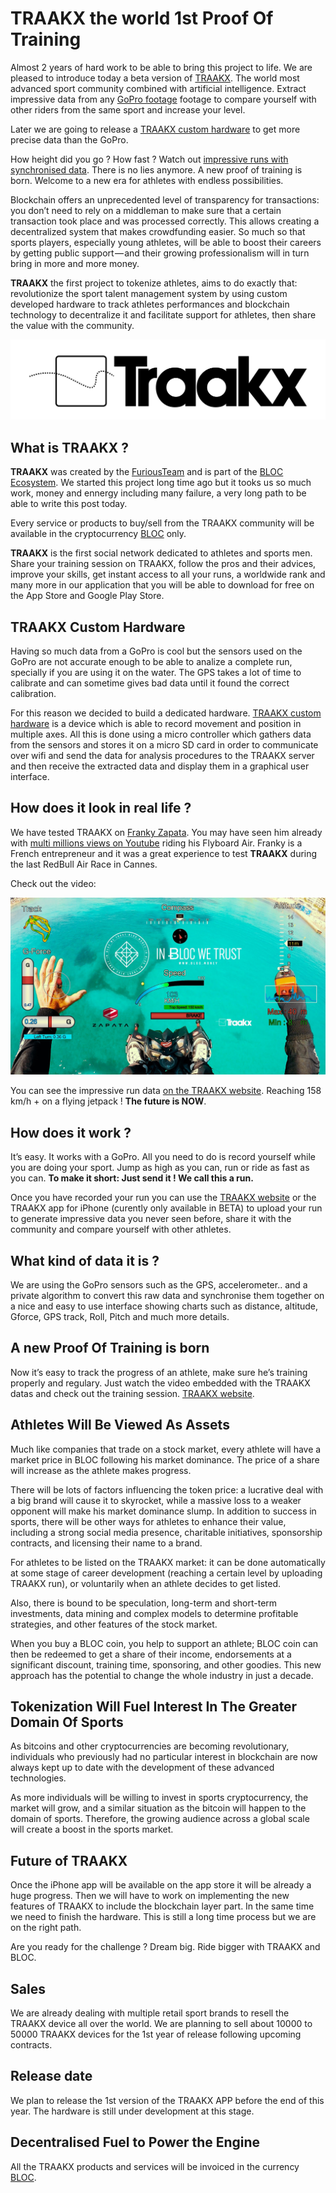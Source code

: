 
# **TRAAKX the world 1st Proof Of Training**

Almost 2 years of hard work to be able to bring this project to life. We are pleased to introduce today a beta version of [TRAAKX](http://traakx.com/traakx/). The world most advanced sport community combined with artificial intelligence. Extract impressive data from any [GoPro footage](https://gopro.com) footage to compare yourself with other riders from the same sport and increase your level.

Later we are going to release a [TRAAKX custom hardware](TRAAKX-hardware.md) to get more precise data than the GoPro.

How height did you go ? How fast ? Watch out [impressive runs with synchronised data](http://traakx.com/traakx/run/details?id=237). There is no lies anymore. A new proof of training is born. Welcome to a new era for athletes with endless possibilities.

Blockchain offers an unprecedented level of transparency for transactions: you don’t need to rely on a middleman to make sure that a certain transaction took place and was processed correctly. This allows creating a decentralized system that makes crowdfunding easier. So much so that sports players, especially young athletes, will be able to boost their careers by getting public support — and their growing professionalism will in turn bring in more and more money.

**TRAAKX** the first project to tokenize athletes, aims to do exactly that: revolutionize the sport talent management system by using custom developed hardware to track athletes performances and blockchain technology to decentralize it and facilitate support for athletes, then share the value with the community.

![TRAAKX LOGO](images/traakx/TRAAKX_BLACK.png)

## **What is TRAAKX ?**

**TRAAKX** was created by the [FuriousTeam](https://furiousteam.com) and is part of the [BLOC Ecosystem](Ecosystem.md). We started this project long time ago but it tooks us so much work, money and ennergy including many failure, a very long path to be able to write this post today.

Every service or products to buy/sell from the TRAAKX community will be available in the cryptocurrency [BLOC](https://bloc.money) only.

**TRAAKX** is the first social network dedicated to athletes and sports men. Share your training session on TRAAKX, follow the pros and their advices, improve your skills, get instant access to all your runs, a worldwide rank and many more in our application that you will be able to download for free on the App Store and Google Play Store.

## **TRAAKX Custom Hardware**

Having so much data from a GoPro is cool but the sensors used on the GoPro are not accurate enough to be able to analize a complete run, specially if you are using it on the water. The GPS takes a lot of time to calibrate and can sometime gives bad data until it found the correct calibration.

For this reason we decided to build a dedicated hardware. [TRAAKX custom hardware](TRAAKX-hardware.md) is a device which is able to record movement and position in multiple axes. All this is done using a micro controller which gathers data from the sensors and stores it on a micro SD card in order to communicate over wifi and send the data for analysis procedures to the TRAAKX server and then receive the extracted data and display them in a graphical user interface.

## **How does it look in real life ?**

We have tested TRAAKX on [Franky Zapata](TRAAKX-hardware.md). You may have seen him already with [multi millions views on Youtube](https://www.youtube.com/watch?v=-kB-BGMXxZc) riding his Flyboard Air. Franky is a French entrepreneur and it was a great experience to test **TRAAKX** during the last RedBull Air Race in Cannes.

Check out the video:

[![TRAAKX Franky Zapata Flyboard Air](images/traakx/FRANKY_TRAAKX.jpg)](https://www.youtube.com/watch?v=RU-ehS4NNEk)

You can see the impressive run data [on the TRAAKX website](http://traakx.com/traakx/run/details?id=237). Reaching 158 km/h + on a flying jetpack ! **The future is NOW**.

## **How does it work ?**

It’s easy. It works with a GoPro. All you need to do is record yourself while you are doing your sport. Jump as high as you can, run or ride as fast as you can.
**To make it short: Just send it ! We call this a run.**

Once you have recorded your run you can use the [TRAAKX website](http://traakx.com/traakx/) or the TRAAKX app for iPhone (curently only available in BETA) to upload your run to generate impressive data you never seen before, share it with the community and compare yourself with other athletes.

## **What kind of data it is ?**

We are using the GoPro sensors such as the GPS, accelerometer.. and a private algorithm to convert this raw data and synchronise them together on a nice and easy to use interface showing charts such as distance, altitude, Gforce, GPS track, Roll, Pitch and much more details.

## **A new Proof Of Training is born**

Now it’s easy to track the progress of an athlete, make sure he’s training properly and regulary. Just watch the video embedded with the TRAAKX datas and check out the training session. [TRAAKX website](http://traakx.com/traakx/).

## **Athletes Will Be Viewed As Assets**

Much like companies that trade on a stock market, every athlete will have a market price in BLOC following his market dominance. The price of a share will increase as the athlete makes progress.

There will be lots of factors influencing the token price: a lucrative deal with a big brand will cause it to skyrocket, while a massive loss to a weaker opponent will make his market dominance slump. In addition to success in sports, there will be other ways for athletes to enhance their value, including a strong social media presence, charitable initiatives, sponsorship contracts, and licensing their name to a brand.

For athletes to be listed on the TRAAKX market: it can be done automatically at some stage of career development (reaching a certain level by uploading TRAAKX run), or voluntarily when an athlete decides to get listed.

Also, there is bound to be speculation, long-term and short-term investments, data mining and complex models to determine profitable strategies, and other features of the stock market.

When you buy a BLOC coin, you help to support an athlete; BLOC coin can then be redeemed to get a share of their income, endorsements at a significant discount, training time, sponsoring, and other goodies. This new approach has the potential to change the whole industry in just a decade.

## **Tokenization Will Fuel Interest In The Greater Domain Of Sports**

As bitcoins and other cryptocurrencies are becoming revolutionary, individuals who previously had no particular interest in blockchain are now always kept up to date with the development of these advanced technologies.

As more individuals will be willing to invest in sports cryptocurrency, the market will grow, and a similar situation as the bitcoin will happen to the domain of sports. Therefore, the growing audience across a global scale will create a boost in the sports market.

## **Future of TRAAKX**

Once the iPhone app will be available on the app store it will be already a huge progress. Then we will have to work on implementing the new features of TRAAKX to include the blockchain layer part. In the same time we need to finish the hardware. This is still a long time process but we are on the right path.

Are you ready for the challenge ? Dream big. Ride bigger with TRAAKX and BLOC.

## **Sales**

We are already dealing with multiple retail sport brands to resell the TRAAKX device all over the world. We are planning to sell about 10000 to 50000 TRAAKX devices for the 1st year of release following upcoming contracts.

## **Release date**

We plan to release the 1st version of the TRAAKX APP before the end of this year. The hardware is still under development at this stage.

## **Decentralised Fuel to Power the Engine**

All the TRAAKX products and services will be invoiced in the currency [BLOC](https://bloc.money).